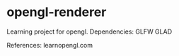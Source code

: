 # opengl-renderer
Learning project for opengl.
Dependencies:
GLFW
GLAD

References:
learnopengl.com
